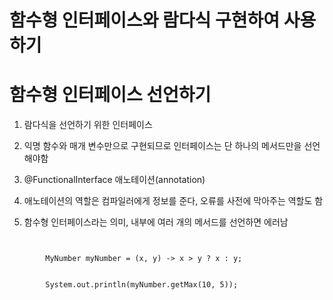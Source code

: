 # 함수형 인터페이스와 람다식 구현하여 사용하기

# 함수형 인터페이스 선언하기

1. 람다식을 선언하기 위한 인터페이스

2. 익명 함수와 매개 변수만으로 구현되므로 인터페이스는 단 하나의 메서드만을 선언해야함

3. @FunctionalInterface 애노테이션(annotation)

5. 애노테이션의 역할은 컴파일러에게 정보를 준다, 오류를 사전에 막아주는 역할도 함

4. 함수형 인터페이스라는 의미, 내부에 여러 개의 메서드를 선언하면 에러남

```


		MyNumber myNumber = (x, y) -> x > y ? x : y;
		
		
		System.out.println(myNumber.getMax(10, 5));

```